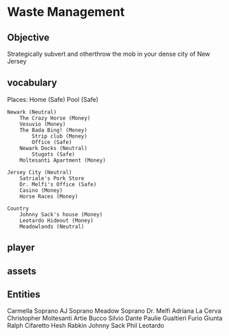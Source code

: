 # Waste Management

## Objective
Strategically subvert and otherthrow the mob in your dense city of New Jersey

## vocabulary

Places:
    Home (Safe)
        Pool (Safe)
    
    Newark (Neutral)
        The Crazy Horse (Money)
        Vesuvio (Money)
        The Bada Bing! (Money)
            Strip club (Money)
            Office (Safe)
        Newark Docks (Neutral)
            Stugots (Safe)
        Moltesanti Apartment (Money)
    
    Jersey City (Neutral)
        Satriale's Pork Store
        Dr. Melfi's Office (Safe)
        Casino (Money)
        Horse Races (Money)

    Country
        Johnny Sack's house (Money)
        Leotardo Hideout (Money)
        Meadowlands (Neutral)

## player

## assets

## Entities
Carmella Soprano
AJ Soprano
Meadow Soprano
Dr. Melfi
Adriana La Cerva
Christopher Moltesanti
Artie Bucco
Silvio Dante
Paulie Gualtieri
Furio Giunta
Ralph Cifaretto
Hesh Rabkin
Johnny Sack
Phil Leotardo